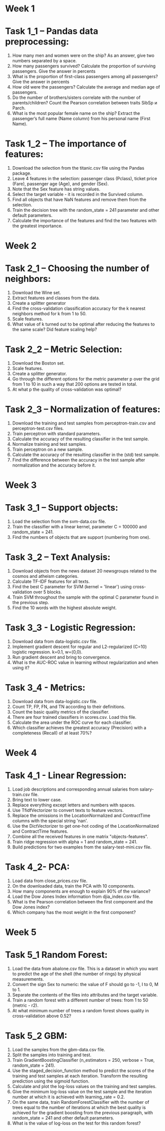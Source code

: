 # Week 1
# Task 1_1 – Pandas data preprocessing:
1. How many men and women were on the ship? As an answer, give two numbers separated by a space.
2. How many passengers survived? Calculate the proportion of surviving passengers.
Give the answer in percents
3. What is the proportion of first-class passengers among all passengers?
Give the answer in percents
4. How old were the passengers? Calculate the average and median age of passengers.
5. Do the number of brothers/sisters correlate with the number of parents/children?
Count the Pearson correlation between traits SibSp и Parch.
6. What is the most popular female name on the ship?
Extract the passenger’s full name (Name column) from his personal name (First Name).

# Task 1_2 – The importance of features:
1. Download the selection from the titanic.csv file using the Pandas package.
2. Leave 4 features in the selection:
passenger class (Pclass), ticket price (Fare), passenger age (Age), and gender (Sex).
3. Note that the Sex feature has string values.
4. Select the target variable - it is recorded in the Survived column.
5. Find all objects that have NaN features and remove them from the selection.
6. Train the decision tree with the random_state = 241 parameter and other default parameters.
7. Calculate the importance of the features and find the two features with the greatest importance.

# Week 2
# Task 2_1 – Choosing the number of neighbors:
1. Download the Wine set.
2. Extract features and classes from the data.
3. Create a splitter generator
4. Find the cross-validation classification accuracy for the k nearest neighbors method for k from 1 to 50.
5. Scale features.
6. What value of k turned out to be optimal after reducing the features to the same scale?
   Did feature scaling help?

# Task 2_2 – Metric Selection:
1. Download the Boston set.
2. Scale features.
3. Create a splitter generator.
4. Go through the different options for the metric parameter p over the grid
   from 1 to 10 in such a way that 200 options are tested in total.
5. At what p the quality of cross-validation was optimal?

# Task 2_3 – Normalization of features:
1. Download the training and test samples from perceptron-train.csv and perceptron-test.csv files.
2. Train perceptron with standard parameters.
3. Calculate the accuracy of the resulting classifier in the test sample.
4. Normalize training and test samples.
5. Train perceptron on a new sample.
6. Calculate the accuracy of the resulting classifier in the (std) test sample.
7. Find the difference between the accuracy in the test sample after normalization and the accuracy before it.

# Week 3
# Task 3_1 – Support objects:
1. Load the selection from the svm-data.csv file.
2. Train the classifier with a linear kernel, parameter C = 100000 and random_state = 241.
3. Find the numbers of objects that are support (numbering from one).

# Task 3_2 – Text Analysis:
1. Download objects from the news dataset 20 newsgroups related to the cosmos and atheism categories.
2. Calculate TF-IDF features for all texts.
3. Find the best C parameter for SVM (kernel = 'linear') using cross-validation over 5 blocks.
4. Train SVM throughout the sample with the optimal C parameter found in the previous step.
5. Find the 10 words with the highest absolute weight.

# Task 3_3 - Logistic Regression:
1. Download data from data-logistic.csv file.
2. Implement gradient descent for regular and L2-regularized (C=10) logistic regression. k=0.1, w=(0,0).
3. Run gradient descent and bring to convergence.
4. What is the AUC-ROC value in learning without regularization and when using it?

# Task 3_4 - Metrics:
1. Download data from data-logistic.csv file.
2. Count TP, FP, FN, and TN according to their definitions.
3. Count the basic quality metrics of the classifier.
4. There are four trained classifiers in scores.csv. Load this file.
5. Calculate the area under the ROC curve for each classifier.
6. Which classifier achieves the greatest accuracy (Precision) with a completeness (Recall) of at least 70%?

# Week 4
# Task 4_1 - Linear Regression:
1. Load job descriptions and corresponding annual salaries from salary-train.csv file.
2. Bring text to lower case.
3. Replace everything except letters and numbers with spaces.
4. Use TfidfVectorizer to convert texts to feature vectors.
5. Replace the omissions in the LocationNormalized and ContractTime columns with the special string 'nan'.
6. Use the DictVectorizer to get one-hot coding of the LocationNormalized and ContractTime features.
7. Combine all the received features in one matrix "objects-features".
8. Train ridge regression with alpha = 1 and random_state = 241.
9. Build predictions for two examples from the salary-test-mini.csv file.

# Task 4_2- PCA:
1. Load data from close_prices.csv file.
2. On the downloaded data, train the PCA with 10 components.
3. How many components are enough to explain 90% of the variance?
4. Load the Dow Jones Index information from djia_index.csv file.
5. What is the Pearson correlation between the first component and the Dow Jones index?
6. Which company has the most weight in the first component?

# Week 5
# Task 5_1 Random Forest:
1. Load the data from abalone.csv file.
    This is a dataset in which you want to predict the age of the shell (the number of rings) by physical measurements.
2. Convert the sign Sex to numeric: the value of F should go to -1, I to 0, M to 1.
3. Separate the contents of the files into attributes and the target variable.
4. Train a random forest with a different number of trees: from 1 to 50 (metric - r2).
5. At what minimum number of trees a random forest shows quality in cross-validation above 0.52?

# Task 5_2 GBM:
1. Load the samples from the gbm-data.csv file.
2. Split the samples into training and test.
3. Train GradientBoostingClassifier (n_estimators = 250, verbose = True, random_state = 241).
4. Use the staged_decision_function method to predict the scores of the training and test samples at each iteration.
    Transform the resulting prediction using the sigmoid function.
5. Calculate and plot the log-loss values on the training and test samples.
6. Give the minimum log-loss value on the test sample
    and the iteration number at which it is achieved with learning_rate = 0.2.
7. On the same data, train RandomForestClassifier with the number of trees
    equal to the number of iterations at which the best quality is achieved for the gradient boosting
    from the previous paragraph, with random_state = 241 and other default parameters.
8. What is the value of log-loss on the test for this random forest?
    
